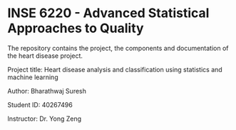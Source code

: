 # INSE 6220 - Advanced Statistical Approaches to Quality

The repository contains the project, the components and documentation of the heart disease project.<br>

Project title: Heart disease analysis and classification using statistics and machine learning<br>

Author: Bharathwaj Suresh<br>

Student ID: 40267496<br>

Instructor: Dr. Yong Zeng<br>
